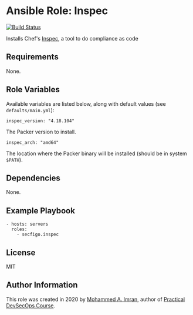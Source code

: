 # Ansible Role: Inspec 

[![Build Status](https://travis-ci.org/secfigo/ansible-role-inspec.svg?branch=master)](https://travis-ci.org/secfigo/ansible-role-inspec)

Installs Chef's [Inspec](https://www.inspec.io/), a tool to do compliance as code 

## Requirements

None.

## Role Variables

Available variables are listed below, along with default values (see `defaults/main.yml`):

    inspec_version: "4.18.104"

The Packer version to install.

    inspec_arch: "amd64"

The location where the Packer binary will be installed (should be in system `$PATH`).

## Dependencies

None.

## Example Playbook

    - hosts: servers
      roles:
        - secfigo.inspec

## License

MIT

## Author Information

This role was created in 2020 by [Mohammed A. Imran](https://www.secfigo.com/), author of [Practical DevSecOps Course](https://www.practical-devsecops.com/).
